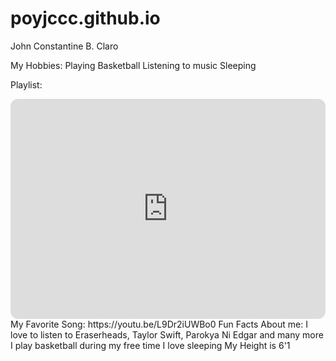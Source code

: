 # poyjccc.github.io
John Constantine B. Claro

My Hobbies:
Playing Basketball
Listening to music
Sleeping

Playlist:
<iframe style="border-radius:12px" src="https://open.spotify.com/embed/playlist/1y5B121fAsgBHxYbFOLHZO?utm_source=generator" width="100%" height="352" frameBorder="0" allowfullscreen="" allow="autoplay; clipboard-write; encrypted-media; fullscreen; picture-in-picture" loading="lazy"></iframe>
My Favorite Song: https://youtu.be/L9Dr2iUWBo0
Fun Facts About me:
I love to listen to Eraserheads, Taylor Swift, Parokya Ni Edgar and many more
I play basketball during my free time
I love sleeping
My Height is 6'1
